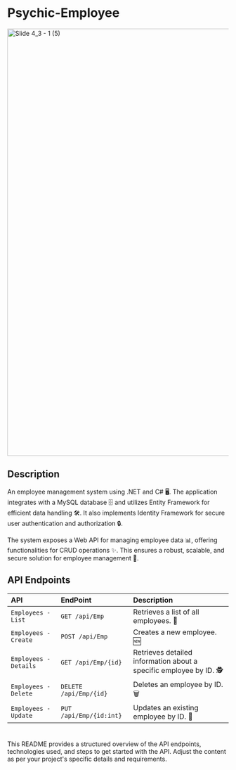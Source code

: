 # Psychic-Employee

<img width="972" alt="Slide 4_3 - 1 (5)" src="https://github.com/KuruCoders/psychic-employee/assets/103739510/e178b5fe-039f-4345-b04e-ac0bcb739b10">

## Description

An employee management system using .NET and C# 🖥️. The application integrates with a MySQL database 🗄️ and utilizes Entity Framework for efficient data handling 🛠️. It also implements Identity Framework for secure user authentication and authorization 🔒.

The system exposes a Web API for managing employee data 📊, offering functionalities for CRUD operations ✨. This ensures a robust, scalable, and secure solution for employee management 🚀.

## API Endpoints

| API                   | EndPoint                | Description                                                        |
| :-------------------- | :---------------------- | :----------------------------------------------------------------- |
| `Employees - List`    | `GET /api/Emp`          | Retrieves a list of all employees. 👥                              |
| `Employees - Create`  | `POST /api/Emp`         | Creates a new employee. 🆕                                         |
| `Employees - Details` | `GET /api/Emp/{id}`     | Retrieves detailed information about a specific employee by ID. 🕵️ |
| `Employees - Delete`  | `DELETE /api/Emp/{id}`  | Deletes an employee by ID. 🗑️                                      |
| `Employees - Update`  | `PUT /api/Emp/{id:int}` | Updates an existing employee by ID. 🔄                             |

#

This README provides a structured overview of the API endpoints, technologies used, and steps to get started with the API. Adjust the content as per your project's specific details and requirements.
